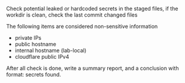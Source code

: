 Check potential leaked or hardcoded secrets in the staged files, if the workdir is clean, check the last commit changed files

The following items are considered non-sensitive information
- private IPs
- public hostname
- internal hostname (lab-local)
- cloudflare public IPv4

After all check is done, write a summary report, and a conclusion with format:
<count> secrets found.

